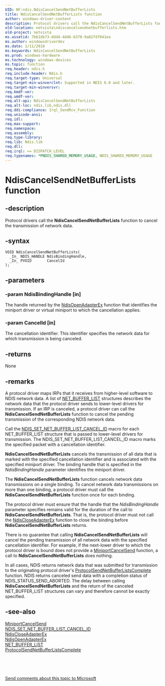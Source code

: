 ```yaml
---
UID: NF:ndis.NdisCancelSendNetBufferLists
title: NdisCancelSendNetBufferLists function
author: windows-driver-content
description: Protocol drivers call the NdisCancelSendNetBufferLists function to cancel the transmission of network data.
old-location: netvista\ndiscancelsendnetbufferlists.htm
old-project: netvista
ms.assetid: 7b61db73-ddd4-4d46-b378-9a82fdf041ea
ms.author: windowsdriverdev
ms.date: 1/11/2018
ms.keywords: NdisCancelSendNetBufferLists
ms.prod: windows-hardware
ms.technology: windows-devices
ms.topic: function
req.header: ndis.h
req.include-header: Ndis.h
req.target-type: Universal
req.target-min-winverclnt: Supported in NDIS 6.0 and later.
req.target-min-winversvr: 
req.kmdf-ver: 
req.umdf-ver: 
req.alt-api: NdisCancelSendNetBufferLists
req.alt-loc: ndis.lib,ndis.dll
req.ddi-compliance: Irql_SendRcv_Function
req.unicode-ansi: 
req.idl: 
req.max-support: 
req.namespace: 
req.assembly: 
req.type-library: 
req.lib: Ndis.lib
req.dll: 
req.irql: <= DISPATCH_LEVEL
req.typenames: *PNDIS_SHARED_MEMORY_USAGE, NDIS_SHARED_MEMORY_USAGE
---
```


# NdisCancelSendNetBufferLists function



## -description
Protocol drivers call the 
  <b>NdisCancelSendNetBufferLists</b> function to cancel the transmission of network data.



## -syntax

````
VOID NdisCancelSendNetBufferLists(
  _In_ NDIS_HANDLE NdisBindingHandle,
  _In_ PVOID       CancelId
);
````


## -parameters

### -param NdisBindingHandle [in]

The handle returned by the 
     <a href="..\ndis\nf-ndis-ndisopenadapterex.md">NdisOpenAdapterEx</a> function that
     identifies the miniport driver or virtual miniport to which the cancellation applies.


### -param CancelId [in]

The cancellation identifier. This identifier specifies the network data for which transmission is
     being canceled.


## -returns
None


## -remarks
A protocol driver maps IRPs that it receives from higher-level software to NDIS network data. A list
    of 
    <a href="..\ndis\ns-ndis-_net_buffer_list.md">NET_BUFFER_LIST</a> structures describes the
    network data that the protocol driver sends to lower-level drivers for transmission. If an IRP is
    canceled, a protocol driver can call the 
    <b>NdisCancelSendNetBufferLists</b> function to cancel the pending transmission of the corresponding NDIS
    network data.

Call the 
    <a href="netvista.ndis_set_net_buffer_list_cancel_id">
    NDIS_SET_NET_BUFFER_LIST_CANCEL_ID</a> macro for each NET_BUFFER_LIST structure that is passed to
    lower-level drivers for transmission. The NDIS_SET_NET_BUFFER_LIST_CANCEL_ID macro marks the specified
    packet with a cancellation identifier.

<b>NdisCancelSendNetBufferLists</b> cancels the transmission of all data that is marked with the specified
    cancellation identifier and is associated with the specified miniport driver. The binding handle that is
    specified in the 
    <i>NdisBindingHandle</i> parameter identifies the miniport driver.

The 
    <b>NdisCancelSendNetBufferLists</b> function cancels network data transmissions on a single binding. To
    cancel network data transmissions on more than one binding, a protocol driver must call the 
    <b>NdisCancelSendNetBufferLists</b> function once for each binding.

The protocol driver must ensure that the handle that the 
    <i>NdisBindingHandle</i> parameter specifies remains valid for the duration of the call to 
    <b>NdisCancelSendNetBufferLists</b>. That is, the protocol driver must not call the 
    <a href="..\ndis\nf-ndis-ndiscloseadapterex.md">NdisCloseAdapterEx</a> function to close
    the binding before 
    <b>NdisCancelSendNetBufferLists</b> returns.

There is no guarantee that calling 
    <b>NdisCancelSendNetBufferLists</b> will cancel the pending transmission of all network data with the
    specified cancellation identifier. For example, if the next-lower driver to which the protocol driver is
    bound does not provide a 
    <a href="..\ndis\nc-ndis-miniport_cancel_send.md">MiniportCancelSend</a> function, a call
    to 
    <b>NdisCancelSendNetBufferLists</b> does nothing.

In all cases, NDIS returns network data that was submitted for transmission to the originating
    protocol driver's 
    <a href="..\ndis\nc-ndis-protocol_send_net_buffer_lists_complete.md">
    ProtocolSendNetBufferListsComplete</a> function. NDIS returns canceled send data with a completion
    status of NDIS_STATUS_SEND_ABORTED. The delay between calling 
    <b>NdisCancelSendNetBufferLists</b> and the return of the canceled NET_BUFFER_LIST structures can vary and
    therefore cannot be exactly specified.


## -see-also
<dl>
<dt>
<a href="..\ndis\nc-ndis-miniport_cancel_send.md">MiniportCancelSend</a>
</dt>
<dt>
<a href="netvista.ndis_set_net_buffer_list_cancel_id">
   NDIS_SET_NET_BUFFER_LIST_CANCEL_ID</a>
</dt>
<dt>
<a href="..\ndis\nf-ndis-ndiscloseadapterex.md">NdisCloseAdapterEx</a>
</dt>
<dt>
<a href="..\ndis\nf-ndis-ndisopenadapterex.md">NdisOpenAdapterEx</a>
</dt>
<dt>
<a href="..\ndis\ns-ndis-_net_buffer_list.md">NET_BUFFER_LIST</a>
</dt>
<dt>
<a href="..\ndis\nc-ndis-protocol_send_net_buffer_lists_complete.md">
   ProtocolSendNetBufferListsComplete</a>
</dt>
</dl>
 

 

<a href="mailto:wsddocfb@microsoft.com?subject=Documentation%20feedback [netvista\netvista]:%20NdisCancelSendNetBufferLists function%20 RELEASE:%20(1/11/2018)&amp;body=%0A%0APRIVACY STATEMENT%0A%0AWe use your feedback to improve the documentation. We don't use your email address for any other purpose, and we'll remove your email address from our system after the issue that you're reporting is fixed. While we're working to fix this issue, we might send you an email message to ask for more info. Later, we might also send you an email message to let you know that we've addressed your feedback.%0A%0AFor more info about Microsoft's privacy policy, see http://privacy.microsoft.com/en-us/default.aspx." title="Send comments about this topic to Microsoft">Send comments about this topic to Microsoft</a>

